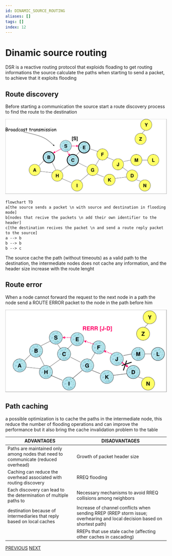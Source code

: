 ```yaml
---
id: DINAMIC_SOURCE_ROUTING
aliases: []
tags: []
index: 12
---
```


# Dinamic source routing

DSR is a  reactive routing protocol that exploids floading to get routing informations
the source calculate the paths when starting to send a packet, to achieve that it exploits flooding

## Route discovery

Before starting a communication the source start a route discovery process to find the route to the destination

![](assets/mobile_systems/Pasted%20image%2020240326121510.png)

```mermaid
flowchart TD
a[the source sends a packet \n with source and destination in flooding mode]
b[nodes that recive the packets \n add their own identifier to the header]
c[the destination recives the packet \n and send a route reply packet to the source]
a --> b
b --> b
b --> c
```

The source cache the path (without timeouts) as a valid path to the destination, the intermediate nodes does not cache any information, and the header size increase with the route lenght

## Route error

When a node cannot forward the request to the next node in a path the node send a ROUTE ERROR packet to the node in the path before him

![](assets/mobile_systems/Pasted%20image%2020240326123428.png)

## Path caching

a possible optimization is to cache the paths in the intermediate node, this reduce the number of flooding operations and can improve the performance but it also bring the cache invalidation problem to the table

| ADVANTAGES                                                                        | DISADVANTAGES                                                                                                             |
| --------------------------------------------------------------------------------- | ------------------------------------------------------------------------------------------------------------------------- |
| Paths are maintained only among nodes that need to communicate (reduced overhead) | Growth of packet header size                                                                                              |
| Caching can reduce the overhead associated with routing discovery                 | RREQ flooding                                                                                                             |
| Each discovery can lead to the determination of multiple paths to                 | Necessary mechanisms to avoid RREQ collisions among neighbors                                                             |
| destination because of intermediaries that reply based on local caches            | Increase of channel conflicts when sending RREP (RREP storm issue; overhearing and local decision based on shortest path) |
|                                                                                   | RREPs that use stale cache (affecting other caches in cascading)                                                          |

[PREVIOUS](mobile_systems/manets/manets_routing.md) [NEXT](mobile_systems/manets/adhoc_on_demand_distance_vector.md)
